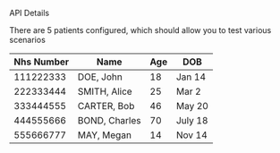 API Details

There are 5 patients configured, which should allow you to test various scenarios

<markdown-accessiblity-table data-catalyst=""><table>
<thead>
<tr>
<th>Nhs Number</th>
<th>Name</th>
<th>Age</th>
<th>DOB</th>
</tr>
</thead>
<tbody>
<tr>
<td>111222333</td>
<td>DOE, John</td>
<td>18</td>
<td>Jan 14</td>
</tr>
<tr>
<td>222333444</td>
<td>SMITH, Alice</td>
<td>25</td>
<td>Mar 2</td>
</tr>
<tr>
<td>333444555</td>
<td>CARTER, Bob</td>
<td>46</td>
<td>May 20</td>
</tr>
<tr>
<td>444555666</td>
<td>BOND, Charles</td>
<td>70</td>
<td>July 18</td>
</tr>
<tr>
<td>555666777</td>
<td>MAY, Megan</td>
<td>14</td>
<td>Nov 14</td>
</tr>
</tbody>
</table></markdown-accessiblity-table>
